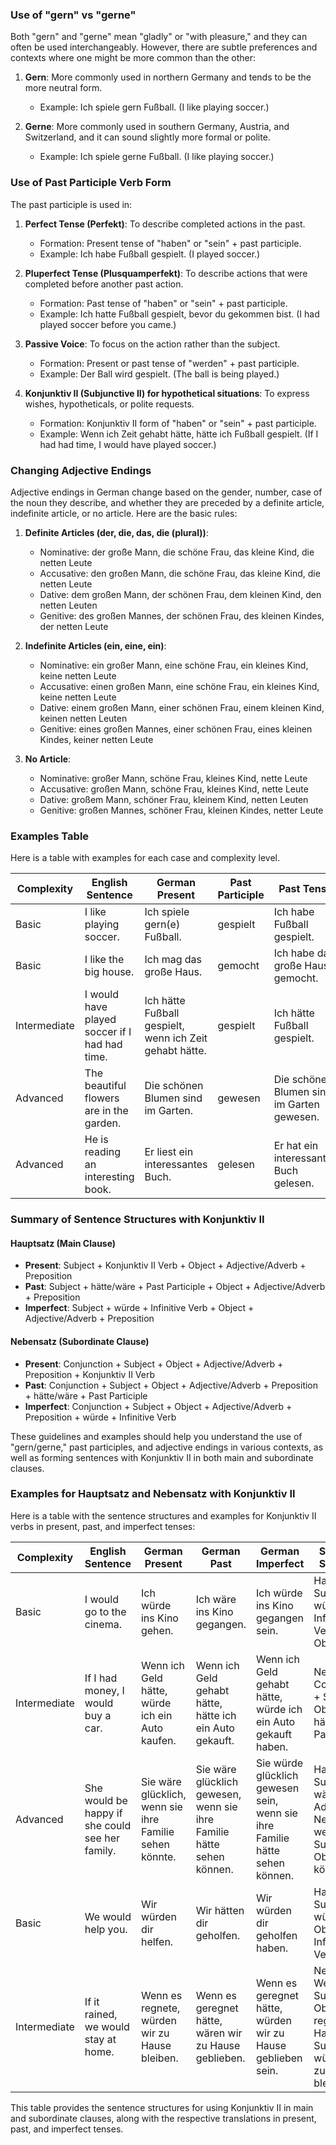 ### Use of "gern" vs "gerne"

Both "gern" and "gerne" mean "gladly" or "with pleasure," and they can often be used interchangeably. However, there are subtle preferences and contexts where one might be more common than the other:

1. **Gern**: More commonly used in northern Germany and tends to be the more neutral form.
   - Example: Ich spiele gern Fußball. (I like playing soccer.)

2. **Gerne**: More commonly used in southern Germany, Austria, and Switzerland, and it can sound slightly more formal or polite.
   - Example: Ich spiele gerne Fußball. (I like playing soccer.)

### Use of Past Participle Verb Form

The past participle is used in:

1. **Perfect Tense (Perfekt)**: To describe completed actions in the past.
   - Formation: Present tense of "haben" or "sein" + past participle.
   - Example: Ich habe Fußball gespielt. (I played soccer.)

2. **Pluperfect Tense (Plusquamperfekt)**: To describe actions that were completed before another past action.
   - Formation: Past tense of "haben" or "sein" + past participle.
   - Example: Ich hatte Fußball gespielt, bevor du gekommen bist. (I had played soccer before you came.)

3. **Passive Voice**: To focus on the action rather than the subject.
   - Formation: Present or past tense of "werden" + past participle.
   - Example: Der Ball wird gespielt. (The ball is being played.)

4. **Konjunktiv II (Subjunctive II) for hypothetical situations**: To express wishes, hypotheticals, or polite requests.
   - Formation: Konjunktiv II form of "haben" or "sein" + past participle.
   - Example: Wenn ich Zeit gehabt hätte, hätte ich Fußball gespielt. (If I had had time, I would have played soccer.)

### Changing Adjective Endings

Adjective endings in German change based on the gender, number, case of the noun they describe, and whether they are preceded by a definite article, indefinite article, or no article. Here are the basic rules:

1. **Definite Articles (der, die, das, die (plural))**:
   - Nominative: der große Mann, die schöne Frau, das kleine Kind, die netten Leute
   - Accusative: den großen Mann, die schöne Frau, das kleine Kind, die netten Leute
   - Dative: dem großen Mann, der schönen Frau, dem kleinen Kind, den netten Leuten
   - Genitive: des großen Mannes, der schönen Frau, des kleinen Kindes, der netten Leute

2. **Indefinite Articles (ein, eine, ein)**:
   - Nominative: ein großer Mann, eine schöne Frau, ein kleines Kind, keine netten Leute
   - Accusative: einen großen Mann, eine schöne Frau, ein kleines Kind, keine netten Leute
   - Dative: einem großen Mann, einer schönen Frau, einem kleinen Kind, keinen netten Leuten
   - Genitive: eines großen Mannes, einer schönen Frau, eines kleinen Kindes, keiner netten Leute

3. **No Article**:
   - Nominative: großer Mann, schöne Frau, kleines Kind, nette Leute
   - Accusative: großen Mann, schöne Frau, kleines Kind, nette Leute
   - Dative: großem Mann, schöner Frau, kleinem Kind, netten Leuten
   - Genitive: großen Mannes, schöner Frau, kleinen Kindes, netter Leute

### Examples Table

Here is a table with examples for each case and complexity level.

| Complexity | English Sentence | German Present | Past Participle | Past Tense | Rules/Comments |
|------------|------------------|----------------|------------------|------------|----------------|
| Basic | I like playing soccer. | Ich spiele gern(e) Fußball. | gespielt | Ich habe Fußball gespielt. | "gern(e)" can be used interchangeably. |
| Basic | I like the big house. | Ich mag das große Haus. | gemocht | Ich habe das große Haus gemocht. | Definite article changes adjective ending. |
| Intermediate | I would have played soccer if I had had time. | Ich hätte Fußball gespielt, wenn ich Zeit gehabt hätte. | gespielt | Ich hätte Fußball gespielt. | Past participle used in Konjunktiv II for hypotheticals. |
| Advanced | The beautiful flowers are in the garden. | Die schönen Blumen sind im Garten. | gewesen | Die schönen Blumen sind im Garten gewesen. | Definite article changes adjective ending. |
| Advanced | He is reading an interesting book. | Er liest ein interessantes Buch. | gelesen | Er hat ein interessantes Buch gelesen. | Indefinite article changes adjective ending. |

### Summary of Sentence Structures with Konjunktiv II

#### Hauptsatz (Main Clause)
- **Present**: Subject + Konjunktiv II Verb + Object + Adjective/Adverb + Preposition
- **Past**: Subject + hätte/wäre + Past Participle + Object + Adjective/Adverb + Preposition
- **Imperfect**: Subject + würde + Infinitive Verb + Object + Adjective/Adverb + Preposition

#### Nebensatz (Subordinate Clause)
- **Present**: Conjunction + Subject + Object + Adjective/Adverb + Preposition + Konjunktiv II Verb
- **Past**: Conjunction + Subject + Object + Adjective/Adverb + Preposition + hätte/wäre + Past Participle
- **Imperfect**: Conjunction + Subject + Object + Adjective/Adverb + Preposition + würde + Infinitive Verb

These guidelines and examples should help you understand the use of "gern/gerne," past participles, and adjective endings in various contexts, as well as forming sentences with Konjunktiv II in both main and subordinate clauses.

### Examples for Hauptsatz and Nebensatz with Konjunktiv II

Here is a table with the sentence structures and examples for Konjunktiv II verbs in present, past, and imperfect tenses:

| Complexity | English Sentence | German Present | German Past | German Imperfect | Sentence Structure |
|------------|------------------|----------------|-------------|------------------|--------------------|
| Basic | I would go to the cinema. | Ich würde ins Kino gehen. | Ich wäre ins Kino gegangen. | Ich würde ins Kino gegangen sein. | Hauptsatz: Subject + würde + Infinitive Verb + Object |
| Intermediate | If I had money, I would buy a car. | Wenn ich Geld hätte, würde ich ein Auto kaufen. | Wenn ich Geld gehabt hätte, hätte ich ein Auto gekauft. | Wenn ich Geld gehabt hätte, würde ich ein Auto gekauft haben. | Nebensatz: Conjunction + Subject + Object + hätte + Past Participle |
| Advanced | She would be happy if she could see her family. | Sie wäre glücklich, wenn sie ihre Familie sehen könnte. | Sie wäre glücklich gewesen, wenn sie ihre Familie hätte sehen können. | Sie würde glücklich gewesen sein, wenn sie ihre Familie hätte sehen können. | Hauptsatz: Subject + wäre + Adjective; Nebensatz: wenn + Subject + Object + könnte |
| Basic | We would help you. | Wir würden dir helfen. | Wir hätten dir geholfen. | Wir würden dir geholfen haben. | Hauptsatz: Subject + würden + Object + Infinitive Verb |
| Intermediate | If it rained, we would stay at home. | Wenn es regnete, würden wir zu Hause bleiben. | Wenn es geregnet hätte, wären wir zu Hause geblieben. | Wenn es geregnet hätte, würden wir zu Hause geblieben sein. | Nebensatz: Wenn + Subject + Object + regnete, Hauptsatz: Subject + würden + zu Hause bleiben |

This table provides the sentence structures for using Konjunktiv II in main and subordinate clauses, along with the respective translations in present, past, and imperfect tenses.
